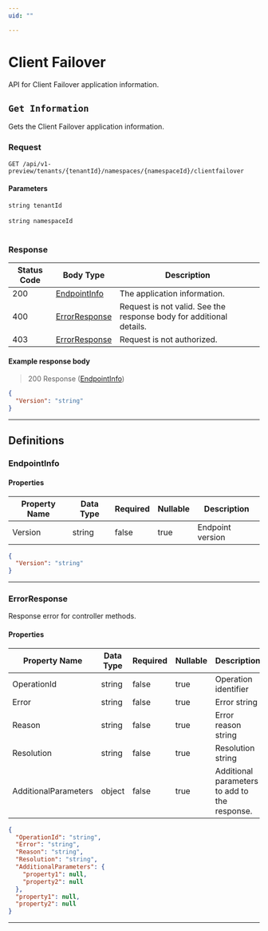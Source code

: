 ```yaml
---
uid: ""

---
```


# Client Failover
API for Client Failover application information.

## `Get Information`

<a id="opIdClientFailover_Get Information"></a>

Gets the Client Failover application information.

<h3>Request</h3>

```text 
GET /api/v1-preview/tenants/{tenantId}/namespaces/{namespaceId}/clientfailover
```

<h4>Parameters</h4>

`string tenantId`
<br/><br/>`string namespaceId`
<br/><br/>

<h3>Response</h3>

|Status Code|Body Type|Description|
|---|---|---|
|200|[EndpointInfo](#schemaendpointinfo)|The application information.|
|400|[ErrorResponse](#schemaerrorresponse)|Request is not valid. See the response body for additional details.|
|403|[ErrorResponse](#schemaerrorresponse)|Request is not authorized.|

<h4>Example response body</h4>

> 200 Response ([EndpointInfo](#schemaendpointinfo))

```json
{
  "Version": "string"
}
```

---
## Definitions

### EndpointInfo

<a id="schemaendpointinfo"></a>
<a id="schema_EndpointInfo"></a>
<a id="tocSendpointinfo"></a>
<a id="tocsendpointinfo"></a>

<h4>Properties</h4>

|Property Name|Data Type|Required|Nullable|Description|
|---|---|---|---|---|
|Version|string|false|true|Endpoint version|

```json
{
  "Version": "string"
}

```

---

### ErrorResponse

<a id="schemaerrorresponse"></a>
<a id="schema_ErrorResponse"></a>
<a id="tocSerrorresponse"></a>
<a id="tocserrorresponse"></a>

Response error for controller methods.

<h4>Properties</h4>

|Property Name|Data Type|Required|Nullable|Description|
|---|---|---|---|---|
|OperationId|string|false|true|Operation identifier|
|Error|string|false|true|Error string|
|Reason|string|false|true|Error reason string|
|Resolution|string|false|true|Resolution string|
|AdditionalParameters|object|false|true|Additional parameters to add to the response.|

```json
{
  "OperationId": "string",
  "Error": "string",
  "Reason": "string",
  "Resolution": "string",
  "AdditionalParameters": {
    "property1": null,
    "property2": null
  },
  "property1": null,
  "property2": null
}

```

---

